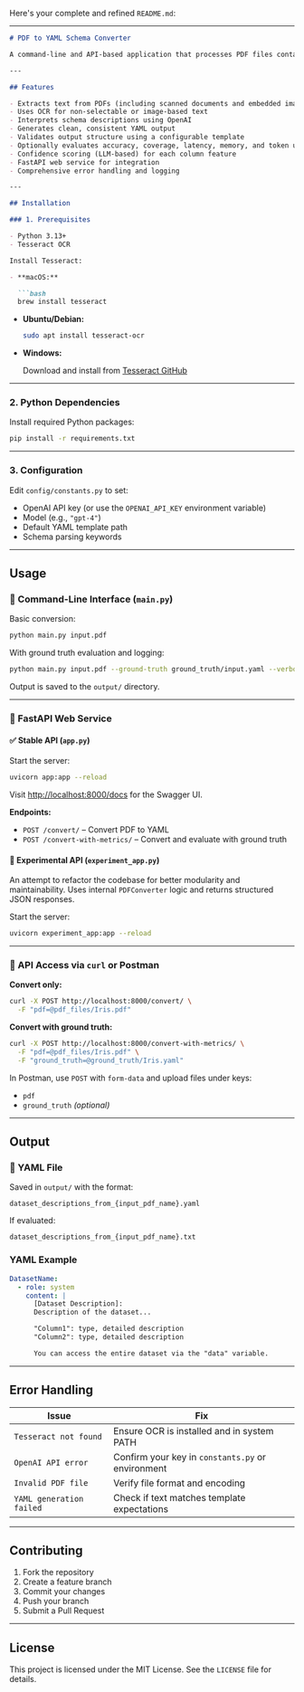 Here's your complete and refined `README.md`:

---

```markdown
# PDF to YAML Schema Converter

A command-line and API-based application that processes PDF files containing database schema descriptions and generates structured YAML output. The application uses OpenAI's language models to structure and clarify schema content, making it easier to integrate with other data workflows and validation pipelines.

---

## Features

- Extracts text from PDFs (including scanned documents and embedded images)
- Uses OCR for non-selectable or image-based text
- Interprets schema descriptions using OpenAI
- Generates clean, consistent YAML output
- Validates output structure using a configurable template
- Optionally evaluates accuracy, coverage, latency, memory, and token usage
- Confidence scoring (LLM-based) for each column feature
- FastAPI web service for integration
- Comprehensive error handling and logging

---

## Installation

### 1. Prerequisites

- Python 3.13+
- Tesseract OCR

Install Tesseract:

- **macOS:**

  ```bash
  brew install tesseract
  ```

- **Ubuntu/Debian:**

  ```bash
  sudo apt install tesseract-ocr
  ```

- **Windows:**

  Download and install from [Tesseract GitHub](https://github.com/tesseract-ocr/tesseract)

---

### 2. Python Dependencies

Install required Python packages:

```bash
pip install -r requirements.txt
```

---

### 3. Configuration

Edit `config/constants.py` to set:

- OpenAI API key (or use the `OPENAI_API_KEY` environment variable)
- Model (e.g., `"gpt-4"`)
- Default YAML template path
- Schema parsing keywords

---

## Usage

### 🔧 Command-Line Interface (`main.py`)

Basic conversion:

```bash
python main.py input.pdf
```

With ground truth evaluation and logging:

```bash
python main.py input.pdf --ground-truth ground_truth/input.yaml --verbose
```

Output is saved to the `output/` directory.

---

### 🚀 FastAPI Web Service

#### ✅ Stable API (`app.py`)

Start the server:

```bash
uvicorn app:app --reload
```

Visit [http://localhost:8000/docs](http://localhost:8000/docs) for the Swagger UI.

**Endpoints:**

- `POST /convert/` – Convert PDF to YAML
- `POST /convert-with-metrics/` – Convert and evaluate with ground truth

#### 🧪 Experimental API (`experiment_app.py`)

An attempt to refactor the codebase for better modularity and maintainability. Uses internal `PDFConverter` logic and returns structured JSON responses.

Start the server:

```bash
uvicorn experiment_app:app --reload
```

---

### 📡 API Access via `curl` or Postman

**Convert only:**

```bash
curl -X POST http://localhost:8000/convert/ \
  -F "pdf=@pdf_files/Iris.pdf"
```

**Convert with ground truth:**

```bash
curl -X POST http://localhost:8000/convert-with-metrics/ \
  -F "pdf=@pdf_files/Iris.pdf" \
  -F "ground_truth=@ground_truth/Iris.yaml"
```

In Postman, use `POST` with `form-data` and upload files under keys:
- `pdf`
- `ground_truth` *(optional)*

---

## Output

### 📄 YAML File

Saved in `output/` with the format:

```
dataset_descriptions_from_{input_pdf_name}.yaml
```

If evaluated:

```
dataset_descriptions_from_{input_pdf_name}.txt
```

### YAML Example

```yaml
DatasetName:
  - role: system
    content: |
      [Dataset Description]:
      Description of the dataset...

      "Column1": type, detailed description
      "Column2": type, detailed description

      You can access the entire dataset via the "data" variable.
```

---

## Error Handling

| Issue                     | Fix                                                   |
|--------------------------|--------------------------------------------------------|
| `Tesseract not found`     | Ensure OCR is installed and in system PATH             |
| `OpenAI API error`        | Confirm your key in `constants.py` or environment      |
| `Invalid PDF file`        | Verify file format and encoding                        |
| `YAML generation failed`  | Check if text matches template expectations            |

---

## Contributing

1. Fork the repository  
2. Create a feature branch  
3. Commit your changes  
4. Push your branch  
5. Submit a Pull Request

---

## License

This project is licensed under the MIT License. See the `LICENSE` file for details.
```